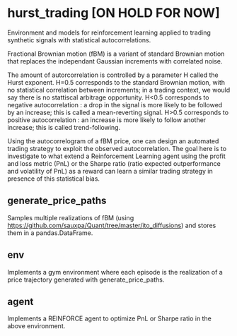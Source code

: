 # hurst_trading [ON HOLD FOR NOW]
Environment and models for reinforcement learning applied to trading synthetic signals with statistical autocorrelations.

Fractional Brownian motion (fBM) is a variant of standard Brownian motion that replaces the independant Gaussian increments with correlated noise.

The amount of autorcorrelation is controlled by a parameter H called the Hurst exponent. H=0.5 corresponds to the standard Brownian motion, with no statistical correlation between increments; in a trading context, we would say there is no stattiscal arbitrage opportunity. H<0.5 corresponds to negative autocorrelation : a drop in the signal is more likely to be followed by an increase; this is called a mean-reverting signal. H>0.5 corresponds to positive autocorrelation : an increase is more likely to follow another increase; this is called trend-following.

Using the autocorrelogram of a fBM price, one can design an automated trading strategy to exploit the observed autocorrelation. The goal here is to investigate to what extend a Reinforcement Learning agent using the profit and loss metric (PnL) or the Sharpe ratio (ratio expected outperformance and volatility of PnL) as a reward can learn a similar trading strategy in presence of this statistical bias.

## generate_price_paths

Samples multiple realizations of fBM (using https://github.com/sauxpa/Quant/tree/master/ito_diffusions) and stores them in a pandas.DataFrame.

## env

Implements a gym environment where each episode is the realization of a price trajectory generated with generate_price_paths.

## agent

Implements a REINFORCE agent to optimize PnL or Sharpe ratio in the above environment.

